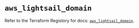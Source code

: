 # `aws_lightsail_domain`

Refer to the Terraform Registory for docs: [`aws_lightsail_domain`](https://www.terraform.io/docs/providers/aws/r/lightsail_domain).
